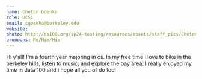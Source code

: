 ```yaml
---
name: Chetan Goenka
role: UCS1
email: cgoenka@berkeley.edu
website:
photo: http://ds100.org/sp24-testing/resources/assets/staff_pics/Chetan_Goenka.png
pronouns: He/Him/His
---
```


Hi y'all! I'm a fourth year majoring in cs. In my free time i love to bike in the berkeley hills, listen to music, and explore the bay area. I really enjoyed my time in data 100 and i hope all you of do too!
